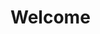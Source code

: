 <!--
.. title: Welcome
.. slug: welcome
.. date: 2014/03/15 14:56:06
.. tags:
.. link:
.. description:
.. type: text
-->

# Welcome
